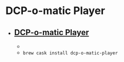 # DCP-o-matic Player
- [DCP-o-matic Player](https://dcpomatic.com/)
  - 
  - 
  - `brew cask install dcp-o-matic-player`
